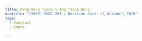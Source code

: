 ```yaml
---
title: Pang Hang Tiong v Ang Tiong Beng
subtitle: "[2019] SGDC 205 / Decision Date: 1\_October\_2019"
tags:
  - Contract
  - Loans

---
```

